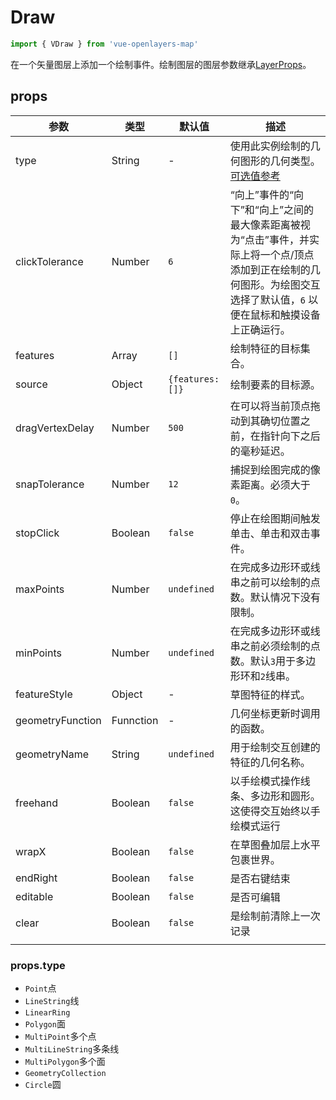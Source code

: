 # Draw

```javascript
import { VDraw } from 'vue-openlayers-map'
```

在一个矢量图层上添加一个绘制事件。绘制图层的图层参数继承[LayerProps](LAYER_PROPS.md)。

## props

| 参数             | 类型      | 默认值          | 描述                                                         |
| ---------------- | --------- | --------------- | ------------------------------------------------------------ |
| type             | String    | -               | 使用此实例绘制的几何图形的几何类型。[可选值参考](#props.type) |
| clickTolerance   | Number    | `6`             | “向上”事件的“向下”和“向上”之间的最大像素距离被视为“点击”事件，并实际上将一个点/顶点添加到正在绘制的几何图形。为绘图交互选择了默认值，`6` 以便在鼠标和触摸设备上正确运行。 |
| features         | Array     | `[]`            | 绘制特征的目标集合。                                         |
| source           | Object    | `{features:[]}` | 绘制要素的目标源。                                           |
| dragVertexDelay  | Number    | `500`           | 在可以将当前顶点拖动到其确切位置之前，在指针向下之后的毫秒延迟。 |
| snapTolerance    | Number    | `12`            | 捕捉到绘图完成的像素距离。必须大于`0`。                      |
| stopClick        | Boolean   | `false`         | 停止在绘图期间触发单击、单击和双击事件。                     |
| maxPoints        | Number    | `undefined`     | 在完成多边形环或线串之前可以绘制的点数。默认情况下没有限制。 |
| minPoints        | Number    | `undefined`     | 在完成多边形环或线串之前必须绘制的点数。默认`3`用于多边形环和`2`线串。 |
| featureStyle     | Object    | -               | 草图特征的样式。                                             |
| geometryFunction | Funnction | -               | 几何坐标更新时调用的函数。                                   |
| geometryName     | String    | `undefined`     | 用于绘制交互创建的特征的几何名称。                           |
| freehand         | Boolean   | `false`         | 以手绘模式操作线条、多边形和圆形。这使得交互始终以手绘模式运行 |
| wrapX            | Boolean   | `false`         | 在草图叠加层上水平包裹世界。                                 |
| endRight         | Boolean   | `false`         | 是否右键结束                                                 |
| editable         | Boolean   | `false`         | 是否可编辑                                                   |
| clear            | Boolean   | `false`         | 是绘制前清除上一次记录                                       |
|                  |           |                 |                                                              |

### props.type

- `Point`点
- `LineString`线
- `LinearRing`
- `Polygon`面
- `MultiPoint`多个点
- `MultiLineString`多条线
- `MultiPolygon`多个面
- `GeometryCollection`
- `Circle`圆


